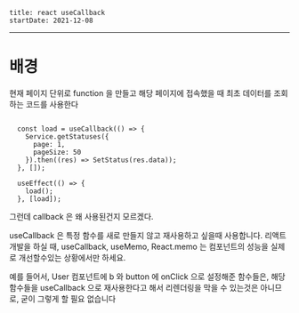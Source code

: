```
title: react useCallback
startDate: 2021-12-08
```
--- 

# 배경

현재 페이지 단위로 function 을 만들고 해당 페이지에 접속했을 때 최초 데이터를 조회하는 코드를 사용한다


```

  const load = useCallback(() => {
    Service.getStatuses({
      page: 1,
      pageSize: 50
    }).then((res) => SetStatus(res.data));
  }, []);

  useEffect(() => {
    load();
  }, [load]);

```

그런데 callback 은 왜 사용된건지 모르겠다.


useCallback 은 특정 함수를 새로 만들지 않고 재사용하고 싶을때 사용합니다.
리액트 개발을 하실 때, useCallback, useMemo, React.memo 는 컴포넌트의 성능을 실제로 개선할수있는 상황에서만 하세요.

예를 들어서, User 컴포넌트에 b 와 button 에 onClick 으로 설정해준 함수들은, 해당 함수들을 useCallback 으로 재사용한다고 해서 리렌더링을 막을 수 있는것은 아니므로, 굳이 그렇게 할 필요 없습니다